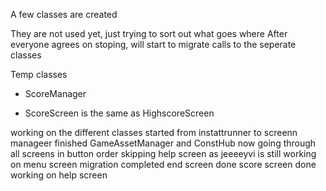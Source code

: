 A few classes are created 

They are not used yet, just trying to sort out what goes where
After everyone agrees on stoping, will start to migrate calls to the seperate classes



Temp classes 
- ScoreManager



- ScoreScreen is the same as HighscoreScreen


working on the different classes
started from instattrunner to screenn manageer
finished GameAssetManager and ConstHub
now going through all screens in button order
skipping help screen as jeeeeyvi is still working on 
menu screen migration completed
end screen done 
score screen done 
working on help screen

